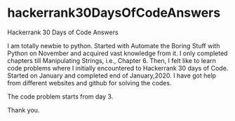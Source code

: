 # hackerrank30DaysOfCodeAnswers
Hackerrank 30 Days of Code Answers

I am totally newbie to python. Started with Automate the Boring Stuff with Python on November and acquired vast knowledge from it. I only completed chapters till Manipulating Strings, i.e., Chapter 6. Then, I felt like to learn code problems where I initially encountered to Hackerrank 30 days of Code. Started on January and completed end of January,2020. I have got help from different websites and github for solving the codes. 

The code problem starts from day 3. 

Thank you.
